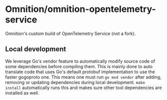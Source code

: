 # Omnition/omnition-opentelemetry-service

Omnition's custom build of OpenTelemetry Service (not a fork).


## Local development

We leverage Go's vendor feature to automatically modify source code of some dependencies before compiling them. This is mainly done to auto translate code that uses Go's default protobuf implementation to use the faster gogoproto one. This means one must run `go mod vendor` after adding, removing or updating dependencies during local development. `make install` automatically runs this and makes sure other tool dependencies are installed as well. 

